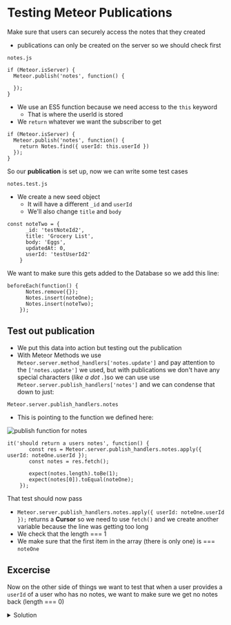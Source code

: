 # Testing Meteor Publications
Make sure that users can securely access the notes that they created

* publications can only be created on the server so we should check first

`notes.js`

```
if (Meteor.isServer) {
  Meteor.publish('notes', function() {
    
  });
}
```

* We use an ES5 function because we need access to the `this` keyword
    - That is where the userId is stored
* We `return` whatever we want the subscriber to get

```
if (Meteor.isServer) {
  Meteor.publish('notes', function() {
    return Notes.find({ userId: this.userId })
  });
}
```

So our **publication** is set up, now we can write some test cases

`notes.test.js`

* We create a new seed object
    - It will have a different `_id` and `userId`
    - We'll also change `title` and `body`

```
const noteTwo = {
      _id: 'testNoteId2',
      title: 'Grocery List',
      body: 'Eggs',
      updatedAt: 0,
      userId: 'testUserId2'
    }
```

We want to make sure this gets added to the Database so we add this line:

```
beforeEach(function() {
      Notes.remove({});
      Notes.insert(noteOne);
      Notes.insert(noteTwo);
    });
```

## Test out publication
* We put this data into action but testing out the publication
* With Meteor Methods we use `Meteor.server.method_handlers['notes.update']` and pay attention to the `['notes.update']` we used, but with publications we don't have any special characters (_like a dot `.`_)so we can use use `Meteor.server.publish_handlers['notes']` and we can condense that down to just:

`Meteor.server.publish_handlers.notes`

* This is pointing to the function we defined here:

![publish function for notes](https://i.imgur.com/m5q7EOT.png)

```
it('should return a users notes', function() {
       const res = Meteor.server.publish_handlers.notes.apply({ userId: noteOne.userId });
       const notes = res.fetch();

       expect(notes.length).toBe(1);
       expect(notes[0]).toEqual(noteOne);
    });
```

That test should now pass

* `Meteor.server.publish_handlers.notes.apply({ userId: noteOne.userId });` returns a **Cursor** so we need to use `fetch()` and we create another variable because the line was getting too long
* We check that the length === 1
* We make sure that the first item in the array (there is only one) is === `noteOne`

## Excercise
Now on the other side of things we want to test that when a user provides a `userId` of a user who has no notes, we want to make sure we get no notes back (length === 0)

<details>
  <summary>Solution</summary>
```
it('should return zero notes for user that has none', function () {
      const res = Meteor.server.publish_handlers.notes.apply({ userId: 'testId' });
      const notes = res.fetch();

      expect(notes.length).toBe(0);
    });
```

* We get our array (and not a Cursor)
* We use random `userId` (_'testId'_) which is a user that has no notes
* We check to make sure that the lenght of the notes is `0` because if it is not `0` than we no our code is wrong and people are seeing notes that are not theirs
</details>

## Testing our tests
![remove the userId](https://i.imgur.com/d7hevDp.png)

If you delete the `userID` (see above screenshot) you will see two tests fail

* The first error shows us the first user was able to access notes created by the second user
* And the second test case shows us a user without any notes was able to access notes that was not theirs

